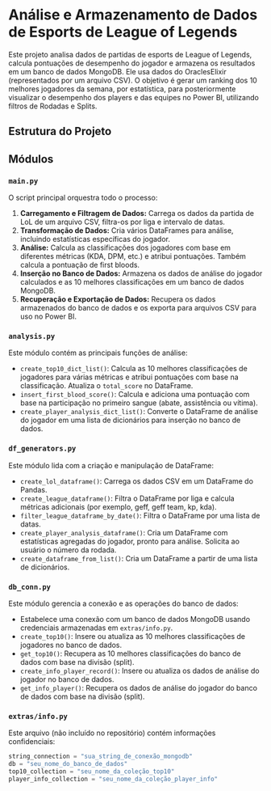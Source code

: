 # Análise e Armazenamento de Dados de Esports de League of Legends

Este projeto analisa dados de partidas de esports de League of Legends, calcula pontuações de desempenho do jogador e armazena os resultados em um banco de dados MongoDB. Ele usa dados do OraclesElixir (representados por um arquivo CSV). O objetivo é gerar um ranking dos 10 melhores jogadores da semana, por estatística, para posteriormente visualizar o desempenho dos players e das equipes no Power BI, utilizando filtros de Rodadas e Splits.

## Estrutura do Projeto

## Módulos

### `main.py`

O script principal orquestra todo o processo:

1. **Carregamento e Filtragem de Dados:** Carrega os dados da partida de LoL de um arquivo CSV, filtra-os por liga e intervalo de datas.
2. **Transformação de Dados:** Cria vários DataFrames para análise, incluindo estatísticas específicas do jogador.
3. **Análise:** Calcula as classificações dos jogadores com base em diferentes métricas (KDA, DPM, etc.) e atribui pontuações. Também calcula a pontuação de first bloods.
4. **Inserção no Banco de Dados:** Armazena os dados de análise do jogador calculados e as 10 melhores classificações em um banco de dados MongoDB.
5. **Recuperação e Exportação de Dados:** Recupera os dados armazenados do banco de dados e os exporta para arquivos CSV para uso no Power BI.

### `analysis.py`

Este módulo contém as principais funções de análise:

- `create_top10_dict_list()`: Calcula as 10 melhores classificações de jogadores para várias métricas e atribui pontuações com base na classificação. Atualiza o `total_score` no DataFrame.
- `insert_first_blood_score()`: Calcula e adiciona uma pontuação com base na participação no primeiro sangue (abate, assistência ou vítima).
- `create_player_analysis_dict_list()`: Converte o DataFrame de análise do jogador em uma lista de dicionários para inserção no banco de dados.

### `df_generators.py`

Este módulo lida com a criação e manipulação de DataFrame:

- `create_lol_dataframe()`: Carrega os dados CSV em um DataFrame do Pandas.
- `create_league_dataframe()`: Filtra o DataFrame por liga e calcula métricas adicionais (por exemplo, geff, geff team, kp, kda).
- `filter_league_dataframe_by_date()`: Filtra o DataFrame por uma lista de datas.
- `create_player_analysis_dataframe()`: Cria um DataFrame com estatísticas agregadas do jogador, pronto para análise. Solicita ao usuário o número da rodada.
- `create_dataframe_from_list()`: Cria um DataFrame a partir de uma lista de dicionários.


### `db_conn.py`

Este módulo gerencia a conexão e as operações do banco de dados:

- Estabelece uma conexão com um banco de dados MongoDB usando credenciais armazenadas em `extras/info.py`.
- `create_top10()`: Insere ou atualiza as 10 melhores classificações de jogadores no banco de dados.
- `get_top10()`: Recupera as 10 melhores classificações do banco de dados com base na divisão (split).
- `create_info_player_record()`: Insere ou atualiza os dados de análise do jogador no banco de dados.
- `get_info_player()`: Recupera os dados de análise do jogador do banco de dados com base na divisão (split).

### `extras/info.py`

Este arquivo (não incluído no repositório) contém informações confidenciais:

```python
string_connection = "sua_string_de_conexão_mongodb"
db = "seu_nome_do_banco_de_dados"
top10_collection = "seu_nome_da_coleção_top10"
player_info_collection = "seu_nome_da_coleção_player_info"